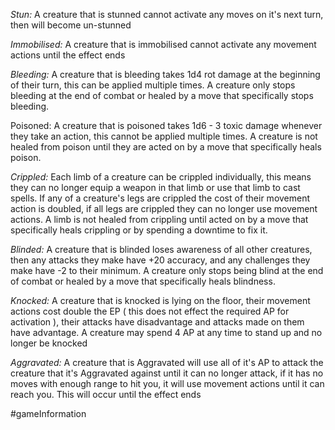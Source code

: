 *Stun:* A creature that is stunned cannot activate any moves on it's next turn, then will become un-stunned

*Immobilised:* A creature that is immobilised cannot activate any movement actions until the effect ends

*Bleeding:* A creature that is bleeding takes 1d4 rot damage at the beginning of their turn, this can be applied multiple times. A creature only stops bleeding at the end of combat or healed by a move that specifically stops bleeding.

Poisoned: A creature that is poisoned takes 1d6 - 3 toxic damage whenever they take an action, this cannot be applied multiple times. A creature is not healed from poison until they are acted on by a move that specifically heals poison.

*Crippled:* Each limb of a creature can be crippled individually, this means they can no longer equip a weapon in that limb or use that limb to cast spells. If any of a creature's legs are crippled the cost of their movement action is doubled, if all legs are crippled they can no longer use movement actions. A limb is not healed from crippling until acted on by a move that specifically heals crippling or by spending a downtime to fix it.

*Blinded:* A creature that is blinded loses awareness of all other creatures, then any attacks they make have +20 accuracy, and any challenges they make have -2 to their minimum. A creature only stops being blind at the end of combat or healed by a move that specifically heals blindness.

*Knocked:* A creature that is knocked is lying on the floor, their movement actions cost double the EP ( this does not effect the required AP for activation ), their attacks have disadvantage and attacks made on them have advantage. A creature may spend 4 AP at any time to stand up and no longer be knocked

*Aggravated:* A creature that is Aggravated will use all of it's AP to attack the creature that it's Aggravated against until it can no longer attack, if it has no moves with enough range to hit you, it will use movement actions until it can reach you. This will occur until the effect ends

#gameInformation 